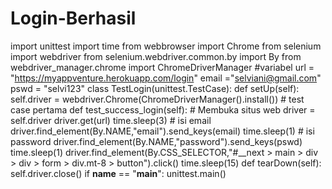 # Login-Berhasil
import unittest import time from webbrowser import Chrome from selenium import webdriver from selenium.webdriver.common.by import By from webdriver_manager.chrome import ChromeDriverManager  #variabel url = "https://myappventure.herokuapp.com/login" email ="selviani@gmail.com" pswd = "selvi123"  class TestLogin(unittest.TestCase):     def setUp(self):         self.driver = webdriver.Chrome(ChromeDriverManager().install())  # test case pertama     def test_success_login(self):  # Membuka situs web         driver = self.driver         driver.get(url)         time.sleep(3)  # isi email                driver.find_element(By.NAME,"email").send_keys(email)          time.sleep(1)  # isi password                 driver.find_element(By.NAME,"password").send_keys(pswd)         time.sleep(1)         driver.find_element(By.CSS_SELECTOR,"#__next > main > div > div > form > div.mt-8 > button").click()         time.sleep(15)      def tearDown(self):          self.driver.close()  if __name__ == "__main__":     unittest.main()
